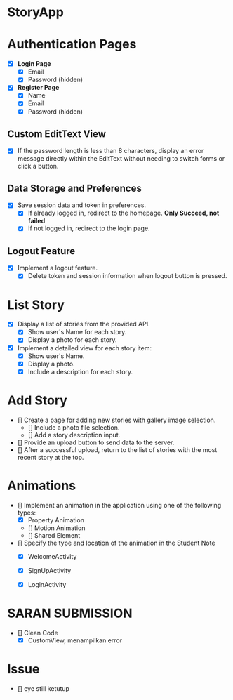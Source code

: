 # StoryApp

# Authentication Pages
- [x] **Login Page**
  - [x] Email
  - [x] Password (hidden)

- [x] **Register Page**
  - [x] Name
  - [x] Email
  - [x] Password (hidden)

## Custom EditText View
  - [x] If the password length is less than 8 characters, display an error message directly within the 
        EditText without needing to switch forms or click a button.

## Data Storage and Preferences
- [x] Save session data and token in preferences.
  - [x] If already logged in, redirect to the homepage.
  **Only Succeed, not failed**
  - [x] If not logged in, redirect to the login page.

## Logout Feature
- [x] Implement a logout feature.
  - [x] Delete token and session information when logout button is pressed.

# List Story
- [x] Display a list of stories from the provided API.
  - [x] Show user's Name for each story.
  - [x] Display a photo for each story.
- [x] Implement a detailed view for each story item:
  - [x] Show user's Name.
  - [x] Display a photo.
  - [x] Include a description for each story.

# Add Story
- [] Create a page for adding new stories with gallery image selection.
  - [] Include a photo file selection.
  - [] Add a story description input.
- [] Provide an upload button to send data to the server.
- [] After a successful upload, return to the list of stories with the most recent story at the top.

# Animations
- [] Implement an animation in the application using one of the following types:
  - [x] Property Animation
  - [] Motion Animation
  - [] Shared Element
- [] Specify the type and location of the animation in the Student Note
  - [x] WelcomeActivity
  - [x] SignUpActivity
  - [x] LoginActivity


# SARAN SUBMISSION
- [] Clean Code
  - [x] CustomView, menampilkan error

# Issue
- [] eye still ketutup